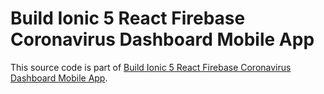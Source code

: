 # Build Ionic 5 React Firebase Coronavirus Dashboard Mobile App

This source code is part of [Build Ionic 5 React Firebase Coronavirus Dashboard Mobile App]().
